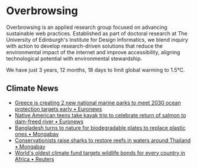 # Overbrowsing

Overbrowsing is an applied research group focused on advancing sustainable web practices. Established as part of doctoral research at The University of Edinburgh's Institute for Design Informatics, we blend inquiry with action to develop research-driven solutions that reduce the environmental impact of the internet and improve accessibility, aligning technological potential with environmental stewardship.

<!-- clock-time -->
We have just 3 years, 12 months, 18 days to limit global warming to 1.5°C.
<!-- /clock-time -->

## Climate News
<!-- clock-news -->
- [Greece is creating 2 new national marine parks to meet 2030 ocean protection targets early • Euronews](https://www.euronews.com/green/2025/07/21/greece-is-creating-two-new-national-marine-parks-to-meet-2030-ocean-protection-targets-ear )
- [Native American teens take kayak trip to celebrate return of salmon to dam-freed river • Euronews](https://www.euronews.com/green/2025/07/19/native-american-teens-take-long-awaited-kayak-trip-to-celebrate-return-of-salmon-to-dam-fr )
- [Bangladesh turns to nature for biodegradable plates to replace plastic ones • Mongabay](https://news.mongabay.com/short-article/2025/07/bangladesh-turns-to-nature-for-biodegradable-plants-to-replace-plastic-ones/ )
- [Conservationists raise sharks to restore reefs in waters around Thailand • Mongabay](https://news.mongabay.com/2025/07/conservationists-raise-sharks-to-restore-reefs-in-waters-around-thailand/ )
- [World's oldest climate fund targets wildlife bonds for every country in Africa • Reuters](https://www.reuters.com/sustainability/cop/worlds-oldest-climate-fund-targets-wildlife-bonds-every-country-africa-2025-07-17/ )
<!-- /clock-news -->
